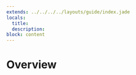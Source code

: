 ```yaml
---
extends: ../../../../layouts/guide/index.jade
locals:
  title:
  description:
block: content
---
```


# Overview
